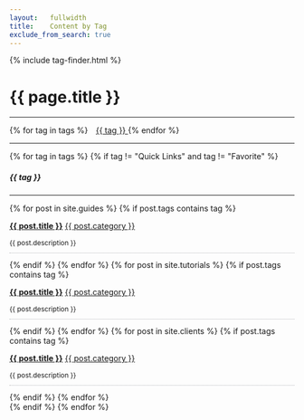 ```yaml
---
layout:   fullwidth
title:    Content by Tag
exclude_from_search: true
---
```


{% include tag-finder.html %}

<div class="row">
  <div class="col-sm-12 col-md-12 col-lg-12 col-xl-12">
    <h1>{{ page.title }}</h1>
    <hr>
    {% for tag in tags %}
      <a class="badge badge-info" style="margin-left: 10px;" href="#{{ tag | slugify }}"> {{ tag }} </a>
    {% endfor %}
    <hr>
  </div>
</div>

<div class="row">
  {% for tag in tags %}
    {% if tag != "Quick Links" and tag != "Favorite" %}
    <div class="col-sm-6 col-md-6 col-lg-6 col-xl-6">
      <div class="panel bg-color-lightGray">
        <div class="panel-body">
          <h5 id="{{ tag | slugify }}">{{ tag }} <span class="color-mediumGray pull-right"><i class="fa fa-tags"></i></span></h5>
          <hr>
          <div class="row">
            <!-- Guides -->
            {% for post in site.guides %}
              {% if post.tags contains tag %}
                <div class="col-sm-12 col-md-12 col-lg-12 col-xl-12">
                  <p>
                    <strong><a href="{{ site.url }}{{ post.url }}">{{ post.title }}</a></strong> 
                    <a class="label label-success pull-right" style="margin-right: 10px;" href="/category#{{ post.category }}">{{ post.category }}</a>
                  </p>
                  <p class="color-mediumGray" style="font-size: 85%; border-bottom: 1px dotted #afb0b4; padding-bottom: 10px;">
                    {{ post.description }}           
                  </p>
                </div>
              {% endif %}
            {% endfor %}
            <!-- Tutorials -->
            {% for post in site.tutorials %}
              {% if post.tags contains tag %}
                <div class="col-sm-12 col-md-12 col-lg-12 col-xl-12">
                  <p>
                    <strong><a href="{{ site.url }}{{ post.url }}">{{ post.title }}</a></strong> 
                    <a class="label label-success pull-right" style="margin-right: 10px;" href="/category#{{ post.category }}">{{ post.category }}</a>
                  </p>
                  <p class="color-mediumGray" style="font-size: 85%; border-bottom: 1px dotted #afb0b4; padding-bottom: 10px;">
                    {{ post.description }}           
                  </p>
                </div>
              {% endif %}
            {% endfor %}
            <!-- API Clients -->
            {% for post in site.clients %}
              {% if post.tags contains tag %}
                <div class="col-sm-12 col-md-12 col-lg-12 col-xl-12">
                  <p>
                    <strong><a href="{{ site.url }}{{ post.url }}">{{ post.title }}</a></strong> 
                    <a class="label label-success pull-right" style="margin-right: 10px;" href="/category#{{ post.category }}">{{ post.category }}</a>
                  </p>
                  <p class="color-mediumGray" style="font-size: 85%; border-bottom: 1px dotted #afb0b4; padding-bottom: 10px;">
                    {{ post.description }}           
                  </p>
                </div>
              {% endif %}
            {% endfor %}
          </div>
        </div>
      </div>
    </div>
    {% endif %}
  {% endfor %}
</div>